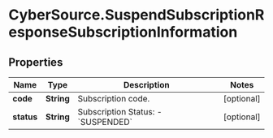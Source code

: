 # CyberSource.SuspendSubscriptionResponseSubscriptionInformation

## Properties
Name | Type | Description | Notes
------------ | ------------- | ------------- | -------------
**code** | **String** | Subscription code.  | [optional] 
**status** | **String** | Subscription Status: - &#x60;SUSPENDED&#x60;  | [optional] 


